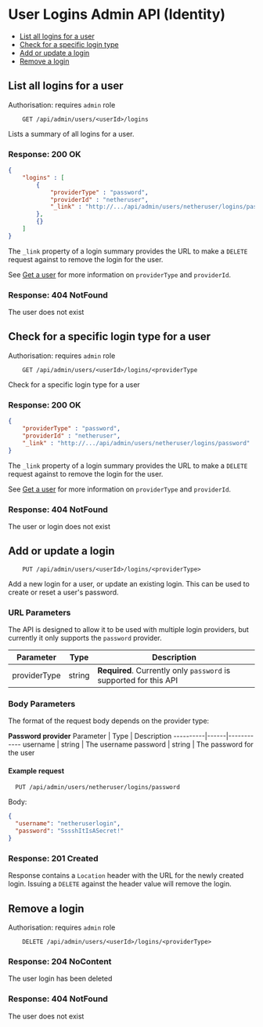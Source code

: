# User Logins Admin API (Identity)

* [List all logins for a user](#list-all-logins-for-a-user)
* [Check for a specific login type](#check-for-a-specific-login-type-for-a-user)
* [Add or update a login](#add-or-update-a-login)
* [Remove a login](#remove-a-login)

## List all logins for a user

Authorisation: requires `admin` role

```
    GET /api/admin/users/<userId>/logins
```

Lists a summary of all logins for a user.


### Response: 200 OK

```json
{
    "logins" : [
        {
            "providerType" : "password",
            "providerId" : "netheruser",
            "_link" : "http://.../api/admin/users/netheruser/logins/password"
        },
        {}
    ]
}
```

The `_link` property of a login summary provides the URL to make a `DELETE` request against to remove the login for the user.

See [Get a user](admin-users.md#get-a-user) for more information on `providerType` and `providerId`.


### Response: 404 NotFound
The user does not exist


## Check for a specific login type for a user

Authorisation: requires `admin` role

```
    GET /api/admin/users/<userId>/logins/<providerType
```

Check for a specific login type for a user


### Response: 200 OK

```json
{
    "providerType" : "password",
    "providerId" : "netheruser",
    "_link" : "http://.../api/admin/users/netheruser/logins/password"
}
```

The `_link` property of a login summary provides the URL to make a `DELETE` request against to remove the login for the user.

See [Get a user](admin-users.md#get-a-user) for more information on `providerType` and `providerId`.


### Response: 404 NotFound
The user or login does not exist


## Add or update a login

```
    PUT /api/admin/users/<userId>/logins/<providerType>
```

Add a new login for a user, or update an existing login. This can be used to create or reset a user's password.

### URL Parameters
The API is designed to allow it to be used with multiple login providers, but currently it only supports the `password` provider.

Parameter | Type | Description
----------|------|------------
providerType | string | **Required**. Currently only `password` is supported for this API

### Body Parameters
The format of the request body depends on the provider type:

**Password provider**
Parameter | Type | Description
----------|------|------------
username | string | The username
password | string | The password for the user


#### Example request

```
  PUT /api/admin/users/netheruser/logins/password
```
Body:
```json
{
  "username": "netheruserlogin",
  "password": "SssshItIsASecret!"
}
```

### Response: 201 Created

Response contains a `Location` header with the URL for the newly created login. Issuing a `DELETE` against the header value will remove the login.



## Remove a login

Authorisation: requires `admin` role

```
    DELETE /api/admin/users/<userId>/logins/<providerType>
```

### Response: 204 NoContent

The user login has been deleted

### Response: 404 NotFound
The user does not exist